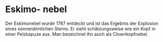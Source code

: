# Eskimo- nebel

Der Eskimonebel wurde 1787 entdeckt und ist das Ergebnis der Explosion eines
sonnenähnlichen Sterns. Er sieht schätzungsweise wie ein Kopf in einer
Pelzkapuze aus. Man bezeichnet ihn auch als Clownkopfnebel.
